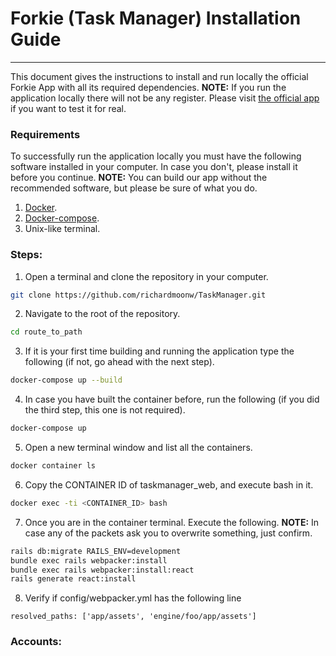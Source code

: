 # Forkie (Task Manager) Installation Guide
------

This document gives the instructions to install and run locally the official Forkie App with all
its required dependencies. **NOTE:** If you run the application locally there will not be any
register. Please visit [the official app](https://forkie.herokuapp.com) if you want to test it for
real.

### Requirements
To successfully run the application locally you must have the following software installed in your 
computer. In case you don't, please install it before you continue. **NOTE:** You can build our app 
without the recommended software, but please be sure of what you do.
1. [Docker](https://www.docker.com/).
2. [Docker-compose](https://docs.docker.com/compose/install/).
3. Unix-like terminal.

### Steps:
1. Open a terminal and clone the repository in your computer.
```bash
git clone https://github.com/richardmoonw/TaskManager.git
```

2. Navigate to the root of the repository.
```bash
cd route_to_path
```

3. If it is your first time building and running the application type the following (if not, go ahead with the
next step).
```bash
docker-compose up --build
```

4. In case you have built the container before, run the following (if you did the third step, this one is not 
required).
```bash
docker-compose up
```

5. Open a new terminal window and list all the containers.
```bash 
docker container ls
```

6. Copy the CONTAINER ID of taskmanager_web, and execute bash in it.
```bash
docker exec -ti <CONTAINER_ID> bash
```

7. Once you are in the container terminal. Execute the following. **NOTE:** In case any of the packets ask you to 
overwrite something, just confirm.
```bash
rails db:migrate RAILS_ENV=development
bundle exec rails webpacker:install
bundle exec rails webpacker:install:react
rails generate react:install
```

8. Verify if config/webpacker.yml has the following line
```
resolved_paths: ['app/assets', 'engine/foo/app/assets']
```

### Accounts:
